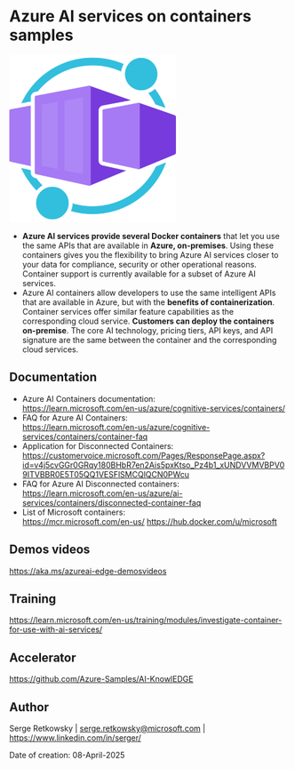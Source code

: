# Azure AI services on containers samples
<img src="container.png" width=300>

- **Azure AI services provide several Docker containers** that let you use the same APIs that are available in **Azure, on-premises**. Using these containers gives you the flexibility to bring Azure AI services closer to your data for compliance, security or other operational reasons. Container support is currently available for a subset of Azure AI services.<br>
- Azure AI containers allow developers to use the same intelligent APIs that are available in Azure, but with the **benefits of containerization**.
Container services offer similar feature capabilities as the corresponding cloud service. **Customers can deploy the containers on-premise**. The core AI technology, pricing tiers, API keys, and API signature are the same between the container and the corresponding cloud services. 

## Documentation
- Azure AI Containers documentation:<br>
https://learn.microsoft.com/en-us/azure/cognitive-services/containers/
- FAQ for Azure AI Containers:<br>
https://learn.microsoft.com/en-us/azure/cognitive-services/containers/container-faq
- Application for Disconnected Containers:<br>
https://customervoice.microsoft.com/Pages/ResponsePage.aspx?id=v4j5cvGGr0GRqy180BHbR7en2Ais5pxKtso_Pz4b1_xUNDVVMVBPV09ITVBBR0E5T05QQ1VESFlSMCQlQCN0PWcu
- FAQ for Azure AI Disconnected containers:<br>
https://learn.microsoft.com/en-us/azure/ai-services/containers/disconnected-container-faq
- List of Microsoft containers:<br>
https://mcr.microsoft.com/en-us/
https://hub.docker.com/u/microsoft

## Demos videos
https://aka.ms/azureai-edge-demosvideos 

## Training
https://learn.microsoft.com/en-us/training/modules/investigate-container-for-use-with-ai-services/

## Accelerator
https://github.com/Azure-Samples/AI-KnowlEDGE

## Author
Serge Retkowsky | serge.retkowsky@microsoft.com | https://www.linkedin.com/in/serger/

Date of creation: 08-April-2025
